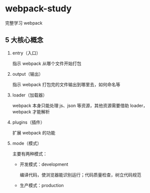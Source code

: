 # webpack-study

完整学习 webpack

## 5 大核心概念

1.  entry（入口）

    指示 webpack 从哪个文件开始打包

2.  output（输出）

    指示 webpack 打包完的文件输出到哪里去，如何命名等

3.  loader（加载器）

    webpack 本身只能处理 js、json 等资源，其他资源需要借助 loader，webpack 才能解析

4.  plugins（插件）

    扩展 webpack 的功能

5.  mode（模式）

    主要有两种模式：

    - 开发模式：development

      编译代码，使浏览器能识别运行；代码质量检查，树立代码规范

    - 生产模式：production
